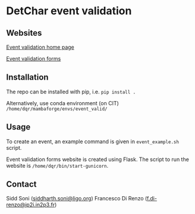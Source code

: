 # DetChar event validation

## Websites

[Event validation home page](https://ldas-jobs.ligo.caltech.edu/~dqr/event_validation/)

[Event validation forms](https://dqr.ligo.caltech.edu/ev_forms)

## Installation

The repo can be installed with pip, i.e. `pip install .`

Alternatively, use conda environment (on CIT) `/home/dqr/mambaforge/envs/event_valid/`

## Usage

To create an event, an example command is given in `event_example.sh` script.

Event validation forms website is created using Flask. The script to run the website is `/home/dqr/bin/start-gunicorn`.

## Contact

Sidd Soni (siddharth.soni@ligo.org) Francesco Di Renzo (f.di-renzo@ip2i.in2p3.fr)
